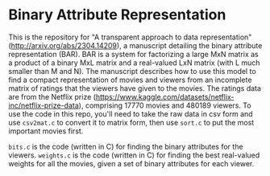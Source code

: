 # Binary Attribute Representation

This is the repository for "A transparent approach to data representation" (http://arxiv.org/abs/2304.14209), a manuscript detailing the binary attribute representation (BAR). BAR is a system for factorizing a large MxN matrix as a product of a binary MxL matrix and a real-valued LxN matrix (with L much smaller than M and N). The manuscript describes how to use this model to find a compact representation of movies and viewers from an incomplete matrix of ratings that the viewers have given to the movies. The ratings data are from the Netflix prize (https://www.kaggle.com/datasets/netflix-inc/netflix-prize-data), comprising 17770 movies and 480189 viewers. To use the code in this repo, you'll need to take the raw data in csv form and use `csv2mat.c` to convert it to matrix form, then use `sort.c` to put the most important movies first.

`bits.c` is the code (written in C) for finding the binary attributes for the viewers. `weights.c` is the code (written in C) for finding the best real-valued weights for all the movies, given a set of binary attributes for each viewer.
